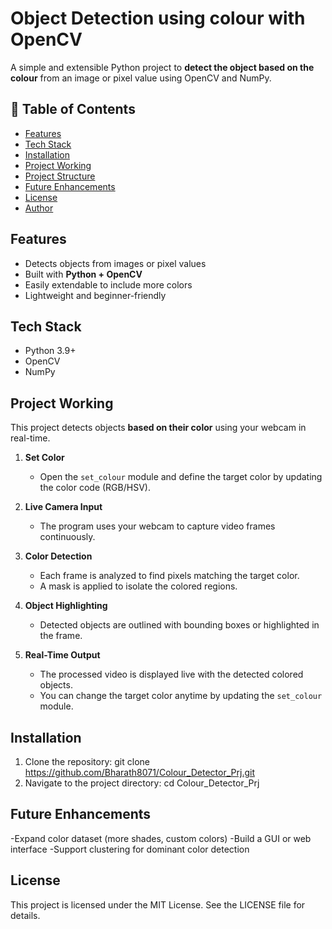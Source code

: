 # Object Detection using colour with OpenCV
A simple and extensible Python project to **detect the object based on the colour** from an image or pixel value using OpenCV and NumPy.


## 📑 Table of Contents
- [Features](#features)
- [Tech Stack](#tech-stack)
- [Installation](#installation)
- [Project Working](#project-working)
- [Project Structure](#project-structure)
- [Future Enhancements](#future-enhancements)
- [License](#license)
- [Author](#author)


## Features

- Detects objects from images or pixel values  
- Built with **Python + OpenCV**  
- Easily extendable to include more colors  
- Lightweight and beginner-friendly  

## Tech Stack

- Python 3.9+  
- OpenCV  
- NumPy

## Project Working

This project detects objects **based on their color** using your webcam in real-time.  

1. **Set Color**  
   - Open the `set_colour` module and define the target color by updating the color code (RGB/HSV).  

2. **Live Camera Input**  
   - The program uses your webcam to capture video frames continuously.  

3. **Color Detection**  
   - Each frame is analyzed to find pixels matching the target color.  
   - A mask is applied to isolate the colored regions.  

4. **Object Highlighting**  
   - Detected objects are outlined with bounding boxes or highlighted in the frame.  

5. **Real-Time Output**  
   - The processed video is displayed live with the detected colored objects.  
   - You can change the target color anytime by updating the `set_colour` module.


## Installation

 1. Clone the repository: git clone https://github.com/Bharath8071/Colour_Detector_Prj.git
 2. Navigate to the project directory: cd Colour_Detector_Prj


## Future Enhancements

-Expand color dataset (more shades, custom colors)
-Build a GUI or web interface
-Support clustering for dominant color detection

## License

This project is licensed under the MIT License. See the LICENSE file for details.
